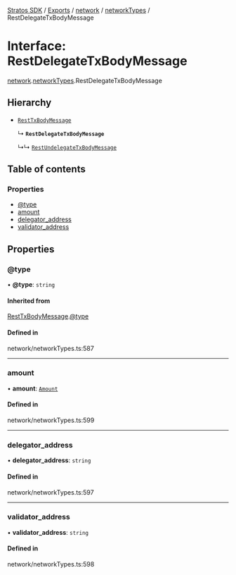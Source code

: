 [Stratos SDK](../README.md) / [Exports](../modules.md) / [network](../modules/network.md) / [networkTypes](../modules/network.networkTypes.md) / RestDelegateTxBodyMessage

# Interface: RestDelegateTxBodyMessage

[network](../modules/network.md).[networkTypes](../modules/network.networkTypes.md).RestDelegateTxBodyMessage

## Hierarchy

- [`RestTxBodyMessage`](network.networkTypes.RestTxBodyMessage.md)

  ↳ **`RestDelegateTxBodyMessage`**

  ↳↳ [`RestUndelegateTxBodyMessage`](network.networkTypes.RestUndelegateTxBodyMessage.md)

## Table of contents

### Properties

- [@type](network.networkTypes.RestDelegateTxBodyMessage.md#@type)
- [amount](network.networkTypes.RestDelegateTxBodyMessage.md#amount)
- [delegator\_address](network.networkTypes.RestDelegateTxBodyMessage.md#delegator_address)
- [validator\_address](network.networkTypes.RestDelegateTxBodyMessage.md#validator_address)

## Properties

### @type

• **@type**: `string`

#### Inherited from

[RestTxBodyMessage](network.networkTypes.RestTxBodyMessage.md).[@type](network.networkTypes.RestTxBodyMessage.md#@type)

#### Defined in

network/networkTypes.ts:587

___

### amount

• **amount**: [`Amount`](network.networkTypes.Amount.md)

#### Defined in

network/networkTypes.ts:599

___

### delegator\_address

• **delegator\_address**: `string`

#### Defined in

network/networkTypes.ts:597

___

### validator\_address

• **validator\_address**: `string`

#### Defined in

network/networkTypes.ts:598

